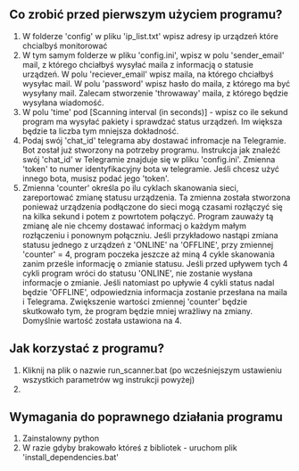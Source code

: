 Co zrobić przed pierwszym użyciem programu?
-----------
1. W folderze 'config' w pliku 'ip_list.txt' wpisz adresy ip urządzeń które chcialbyś monitorować
2. W tym samym folderze w pliku 'config.ini', wpisz w polu 'sender_email' mail, z którego chciałbyś wysyłać maila 
   z informacją o statusie urządzeń. W polu 'reciever_email' wpisz maila, na którego chciałbyś wysyłac mail.
   W polu 'password' wpisz hasło do maila, z którego ma być wysyłany mail. 
   Zalecam stworzenie 'throwaway' maila, z którego będzie wysyłana wiadomość.
3. W polu 'time' pod [Scanning interval (in seconds)] - wpisz co ile sekund program ma wysyłać pakiety i sprawdzać 
   status urządzeń. Im większa będzie ta liczba tym mniejsza dokładność.
4. Podaj swój 'chat_id' telegrama aby dostawać infromacje na Telegramie. Bot został już stworzony na potrzeby programu.
   Instrukcja jak znaleźć swój 'chat_id' w Telegramie znajduje się w pliku 'config.ini'.
   Zmienna 'token' to numer identyfikacyjny bota w telegramie. Jeśli chcesz użyć innego bota, musisz podać jego 'token'.
5. Zmienna 'counter' określa po ilu cyklach skanowania sieci, zareportować zmianę statusu urządzenia. 
   Ta zmienna została stworzona ponieważ urządzenia podłączone do sieci mogą czasami rozłączyć się na kilka sekund i 
   potem z powrtotem połączyć. Program zauważy tą zmianę ale nie chcemy dostawać informacj o każdym małym rozłączeniu i
   ponownym połączniu. Jeśli przykładowo nastąpi zmiana statusu jednego z urządzeń z 'ONLINE' na 'OFFLINE',
   przy zmiennej 'counter' = 4, program poczeka jeszcze aż miną 4 cykle skanowania zanim prześle informację o zmianie statusu.
   Jeśli przed upływem tych 4 cykli program wróci do statusu 'ONLINE', nie zostanie wysłana informacje o zmianie.
   Jeśli natomiast po upływie 4 cykli status nadal będzie 'OFFLINE', odpowiedznia informacja zostanie przesłana na maila i Telegrama.
   Zwiększenie wartości zmiennej 'counter' będzie skutkowało tym, że program będzie mniej wrażliwy na zmiany. 
   Domyślnie wartość została ustawiona na 4.

Jak korzystać z programu?
------------
1. Kliknij na plik o nazwie run_scanner.bat (po wcześniejszym ustawieniu wszystkich parametrów wg instrukcji powyżej)
2. 


Wymagania do poprawnego działania programu
---------
1. Zainstalowny python
2. W razie gdyby brakowało któreś z bibliotek - uruchom plik 'install_dependencies.bat'
